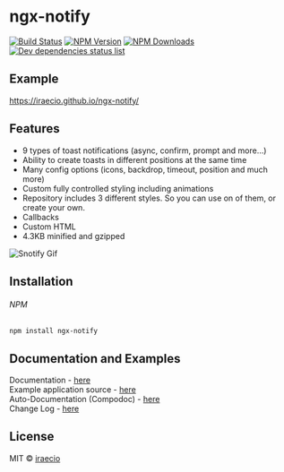 # ngx-notify

[![Build Status](https://travis-ci.org/iraecio/ng-snotify.svg?branch=master)](https://travis-ci.org/iraecio/ngx-notify)
[![NPM Version](https://img.shields.io/npm/v/ngx-notify.svg)](https://www.npmjs.com/package/ngx-notify)
[![NPM Downloads](https://img.shields.io/npm/dt/ngx-notify.svg)](https://www.npmjs.com/package/ngx-notify)
[![Dev dependencies status list](https://david-dm.org/iraecio/ngx-notify/dev-status.svg)](https://david-dm.org/iraecio/ngx-notify?type=dev)

## Example
https://iraecio.github.io/ngx-notify/


## Features

- 9 types of toast notifications (async, confirm, prompt and more...)
- Ability to create toasts in different positions at the same time
- Many config options (icons, backdrop, timeout, position and much more)
- Custom fully controlled styling including animations
- Repository includes 3 different styles. So you can use on of them, or create your own.
- Callbacks
- Custom HTML
- 4.3KB minified and gzipped

![Snotify Gif](https://thumbs.gfycat.com/SoftGranularDalmatian-size_restricted.gif)

## Installation

###### NPM
`npm install ngx-notify`

## Documentation and Examples

Documentation - [here](https://iraecio.github.io/ngx-notify/documentation)  
Example application source - [here](https://github.com/iraecio/ngx-notify/tree/master/example/app)  
Auto-Documentation (Compodoc) - [here](https://iraecio.github.io/ngx-notify/compodoc/)  
Change Log - [here](https://github.com/iraecio/ng-snotify/blob/master/CHANGELOG.md)

## License

MIT © [iraecio](mailto:iraecio@gmail.com)
